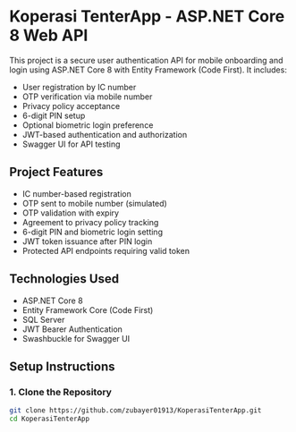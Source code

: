# Koperasi TenterApp - ASP.NET Core 8 Web API

This project is a secure user authentication API for mobile onboarding and login using ASP.NET Core 8 with Entity Framework (Code First). It includes:

- User registration by IC number
- OTP verification via mobile number
- Privacy policy acceptance
- 6-digit PIN setup
- Optional biometric login preference
- JWT-based authentication and authorization
- Swagger UI for API testing

## Project Features

- IC number-based registration
- OTP sent to mobile number (simulated)
- OTP validation with expiry
- Agreement to privacy policy tracking
- 6-digit PIN and biometric login setting
- JWT token issuance after PIN login
- Protected API endpoints requiring valid token

## Technologies Used

- ASP.NET Core 8
- Entity Framework Core (Code First)
- SQL Server
- JWT Bearer Authentication
- Swashbuckle for Swagger UI

## Setup Instructions

### 1. Clone the Repository

```bash
git clone https://github.com/zubayer01913/KoperasiTenterApp.git
cd KoperasiTenterApp
